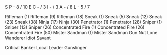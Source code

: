 S
P - 8 / 10
E
C -  / 3
I -  / 3
A -  / 8
L - 5 / 7

Rifleman (1)
Rifleman (9)
Rifleman (18)
Sneak (1)
Sneak (5)
Sneak (12)
Sneak (23)
Sneak (38)
Ninja (17)
Ninja (30)
Penetrator (1)
Penetrator (28)
Sniper (1)
Sniper (13)
Sniper (26)
Concentrated Fire (1)
Concentrated Fire (26)
Concentrated Fire (50)
Mister Sandman (1)
Mister Sandman 
Gun Nut
Lone Wanderer
Idiot Savant

Critical Banker
Local Leader
Gunslinger 